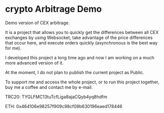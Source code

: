 # crypto Arbitrage Demo
Demo version of CEX arbitrage.

It is a project that allows you to quickly get the differences between all CEX exchanges by using Websocket, take advantage of the price differences that occur here, and execute orders quickly (asynchronous is the best way for me).

I developed this project a long time ago and now I am working on a much more advanced version of it.

At the moment, I do not plan to publish the current project as Public.

To support me and access the whole project, or to run this project together, buy me a coffee and contact me by e-mail.

TRC20: TYGLFMC13tuTcfLiga8ajaCQyb4yq8hdfm

ETH: 0x464106e98257f909c98cf09b630196eaed178446
